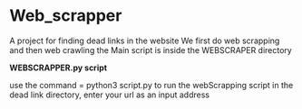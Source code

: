 # Web_scrapper
A project for finding dead links in the website
We first do web scrapping and then web crawling
the Main script is inside the WEBSCRAPER directory

**WEBSCRAPPER.py script**

use the command = python3 script.py to run the webScrapping script in the dead link directory, 
enter your url as an input address


